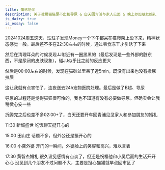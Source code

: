 ```yaml
---
title: 情感陪伴
description: 关于凌晨猫猫尿不出和导尿 & 白天回青浦与家人见面 & 晚上参加朋友婚礼
is_dairy: true
is_essay: false
---
```

20241024周五这天，珏珏子发现Money一个下午都呆在猫爬架上没下来，精神状态感觉一般。最后差不多在22:30左右的时候，通过零食冻干才引诱了下来

然后在清理耳朵的时候发现JJ附近有一圈黑黑的（最后发现是一些外部的脏东西，不是尿闭的皮肤现象），碰JJ似乎比之前的反应更大

然后是00:00左右的时候，发现在猫砂盆里呆了近5min，既没有出来也没有撒尿拉屎

这让我就有点害怕了，连夜送去24h宠物医院处理。最后是做了B超、导尿

导尿的过程还是觉得猫猫很可怜的，我也不知道有没有必要做导尿。但确实会让我稍微心安一些

折腾完之后也差不多02:00+了，白天还要开车回青浦见见家人和参加朋友的婚礼

11:30 新城盛世
吃饭聊天挺开心的

15:00 田山庄
话题不多，但外公还是挺开心的

16:00 小龚外婆
开门的一瞬间，外婆脸上的笑容和高兴，难以言表

17:30 黄智杰婚礼
很久没见感情有点淡了，但还是祝福他和小吴后面的生活开开心心
没见到几个朋友不过问题不大，主要是担心猫猫就早点回市区了